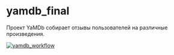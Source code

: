 # yamdb_final

Проект YaMDb собирает отзывы пользователей на различные произведения.

[![yamdb_workflow](https://github.com/sofyaserpinskaya/yamdb_final/actions/workflows/yamdb_workflow.yml/badge.svg?branch=master)](https://github.com/sofyaserpinskaya/yamdb_final/actions/workflows/yamdb_workflow.yml)
